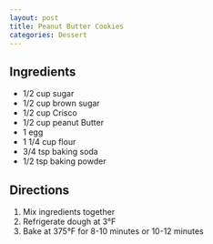 ```yaml
---
layout: post
title: Peanut Butter Cookies
categories: Dessert
---
```


## Ingredients 

- 1/2 cup sugar
- 1/2 cup brown sugar
- 1/2 cup Crisco
- 1/2 cup peanut Butter
- 1 egg
- 1 1/4 cup flour
- 3/4 tsp baking soda
- 1/2 tsp baking powder



## Directions

1. Mix ingredients together
2. Refrigerate dough at 3&deg;F
3. Bake at 375&deg;F for 8-10 minutes or 10-12 minutes









